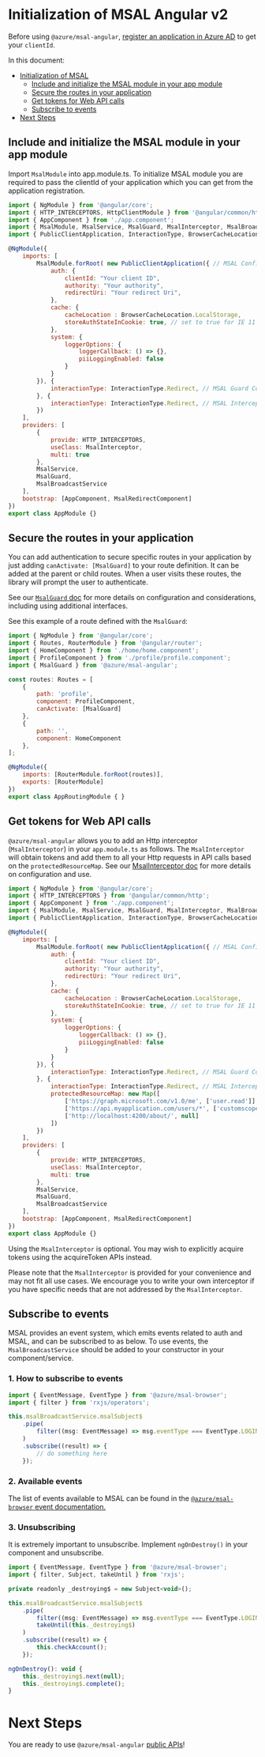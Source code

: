 # Initialization of MSAL Angular v2

Before using `@azure/msal-angular`, [register an application in Azure AD](https://docs.microsoft.com/azure/active-directory/develop/quickstart-register-app) to get your `clientId`.

In this document:
- [Initialization of MSAL](#initialization-of-msal-angular)
    - [Include and initialize the MSAL module in your app module](#include-and-initialize-the-msal-module-in-your-app-module)
    - [Secure the routes in your application](#secure-the-routes-in-your-application)
    - [Get tokens for Web API calls](#get-tokens-for-web-api-calls)
    - [Subscribe to events](#subscribe-to-events)
- [Next Steps](#next-steps)



## Include and initialize the MSAL module in your app module

Import `MsalModule` into app.module.ts. To initialize MSAL module you are required to pass the clientId of your application which you can get from the application registration.

```js
import { NgModule } from '@angular/core';
import { HTTP_INTERCEPTORS, HttpClientModule } from '@angular/common/http';
import { AppComponent } from './app.component';
import { MsalModule, MsalService, MsalGuard, MsalInterceptor, MsalBroadcastService, MsalRedirectComponent } from "@azure/msal-angular";
import { PublicClientApplication, InteractionType, BrowserCacheLocation } from "@azure/msal-browser";

@NgModule({
    imports: [
        MsalModule.forRoot( new PublicClientApplication({ // MSAL Configuration
            auth: {
                clientId: "Your client ID",
                authority: "Your authority",
                redirectUri: "Your redirect Uri",
            },
            cache: {
                cacheLocation : BrowserCacheLocation.LocalStorage,
                storeAuthStateInCookie: true, // set to true for IE 11
            },
            system: {
                loggerOptions: {
                    loggerCallback: () => {},
                    piiLoggingEnabled: false
                }
            }
        }), {
            interactionType: InteractionType.Redirect, // MSAL Guard Configuration
        }, {
            interactionType: InteractionType.Redirect, // MSAL Interceptor Configuration
        })
    ],
    providers: [
        {
            provide: HTTP_INTERCEPTORS,
            useClass: MsalInterceptor,
            multi: true
        },
        MsalService,
        MsalGuard,
        MsalBroadcastService
    ],
    bootstrap: [AppComponent, MsalRedirectComponent]
})
export class AppModule {}
```

## Secure the routes in your application

You can add authentication to secure specific routes in your application by just adding `canActivate: [MsalGuard]` to your route definition. It can be added at the parent or child routes. When a user visits these routes, the library will prompt the user to authenticate.

See our [`MsalGuard` doc](https://github.com/AzureAD/microsoft-authentication-library-for-js/blob/dev/lib/msal-angular/docs/msal-guard.md) for more details on configuration and considerations, including using additional interfaces.

See this example of a route defined with the `MsalGuard`:

```js
import { NgModule } from '@angular/core';
import { Routes, RouterModule } from '@angular/router';
import { HomeComponent } from './home/home.component';
import { ProfileComponent } from './profile/profile.component';
import { MsalGuard } from '@azure/msal-angular';

const routes: Routes = [
    {
        path: 'profile',
        component: ProfileComponent,
        canActivate: [MsalGuard]
    },
    {
        path: '',
        component: HomeComponent
    },
];

@NgModule({
    imports: [RouterModule.forRoot(routes)],
    exports: [RouterModule]
})
export class AppRoutingModule { }
```

## Get tokens for Web API calls

`@azure/msal-angular` allows you to add an Http interceptor (`MsalInterceptor`) in your `app.module.ts` as follows. The `MsalInterceptor` will obtain tokens and add them to all your Http requests in API calls based on the `protectedResourceMap`. See our [MsalInterceptor doc](https://github.com/AzureAD/microsoft-authentication-library-for-js/blob/dev/lib/msal-angular/docs/msal-interceptor.md) for more details on configuration and use.

```js
import { NgModule } from '@angular/core';
import { HTTP_INTERCEPTORS } from '@angular/common/http';
import { AppComponent } from './app.component';
import { MsalModule, MsalService, MsalGuard, MsalInterceptor, MsalBroadcastService, MsalRedirectComponent } from "@azure/msal-angular";
import { PublicClientApplication, InteractionType, BrowserCacheLocation } from "@azure/msal-browser";

@NgModule({
    imports: [
        MsalModule.forRoot( new PublicClientApplication({ // MSAL Configuration
            auth: {
                clientId: "Your client ID",
                authority: "Your authority",
                redirectUri: "Your redirect Uri",
            },
            cache: {
                cacheLocation : BrowserCacheLocation.LocalStorage,
                storeAuthStateInCookie: true, // set to true for IE 11
            },
            system: {
                loggerOptions: {
                    loggerCallback: () => {},
                    piiLoggingEnabled: false
                }
            }
        }), {
            interactionType: InteractionType.Redirect, // MSAL Guard Configuration
        }, {
            interactionType: InteractionType.Redirect, // MSAL Interceptor Configuration
            protectedResourceMap: new Map([
                ['https://graph.microsoft.com/v1.0/me', ['user.read']],
                ['https://api.myapplication.com/users/*', ['customscope.read']],
                ['http://localhost:4200/about/', null] 
            ])
        })
    ],
    providers: [
        {
            provide: HTTP_INTERCEPTORS,
            useClass: MsalInterceptor,
            multi: true
        },
        MsalService,
        MsalGuard,
        MsalBroadcastService
    ],
    bootstrap: [AppComponent, MsalRedirectComponent]
})
export class AppModule {}
```

Using the `MsalInterceptor` is optional. You may wish to explicitly acquire tokens using the acquireToken APIs instead.

Please note that the `MsalInterceptor` is provided for your convenience and may not fit all use cases. We encourage you to write your own interceptor if you have specific needs that are not addressed by the `MsalInterceptor`. 

## Subscribe to events

MSAL provides an event system, which emits events related to auth and MSAL, and can be subscribed to as below. To use events, the `MsalBroadcastService` should be added to your constructor in your component/service. 

### 1. How to subscribe to events

```js
import { EventMessage, EventType } from '@azure/msal-browser';
import { filter } from 'rxjs/operators';

this.msalBroadcastService.msalSubject$
    .pipe(
        filter((msg: EventMessage) => msg.eventType === EventType.LOGIN_SUCCESS)
    )
    .subscribe((result) => {
        // do something here
    });
```

### 2. Available events

The list of events available to MSAL can be found in the [`@azure/msal-browser` event documentation.](https://github.com/AzureAD/microsoft-authentication-library-for-js/blob/dev/lib/msal-browser/docs/events.md)

### 3. Unsubscribing

It is extremely important to unsubscribe. Implement `ngOnDestroy()` in your component and unsubscribe.

```js
import { EventMessage, EventType } from '@azure/msal-browser';
import { filter, Subject, takeUntil } from 'rxjs';

private readonly _destroying$ = new Subject<void>();

this.msalBroadcastService.msalSubject$
    .pipe(
        filter((msg: EventMessage) => msg.eventType === EventType.LOGIN_SUCCESS),
        takeUntil(this._destroying$)
    )
    .subscribe((result) => {
        this.checkAccount();
    });

ngOnDestroy(): void {
    this._destroying$.next(null);
    this._destroying$.complete();
}
```

# Next Steps

You are ready to use `@azure/msal-angular` [public APIs](https://github.com/AzureAD/microsoft-authentication-library-for-js/blob/dev/lib/msal-angular/docs/public-apis.md)!
